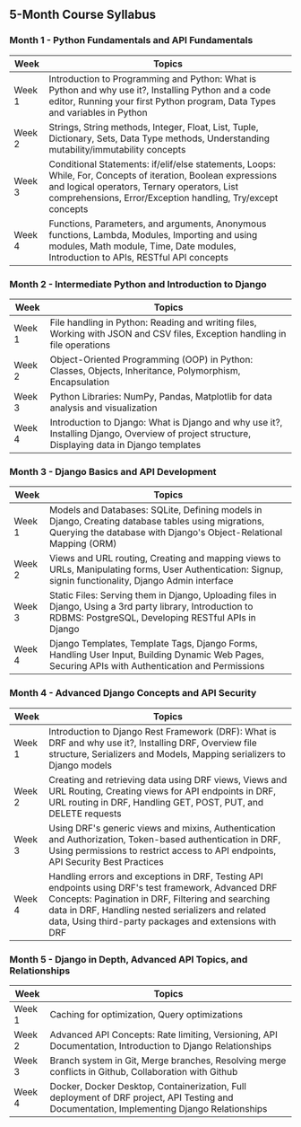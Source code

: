 ## 5-Month Course Syllabus

### Month 1 - Python Fundamentals and API Fundamentals

| Week  | Topics                                                                                     |
|-------|--------------------------------------------------------------------------------------------|
| Week 1| Introduction to Programming and Python: What is Python and why use it?, Installing Python and a code editor, Running your first Python program, Data Types and variables in Python |
| Week 2| Strings, String methods, Integer, Float, List, Tuple, Dictionary, Sets, Data Type methods, Understanding mutability/immutability concepts          |
| Week 3| Conditional Statements: if/elif/else statements, Loops: While, For, Concepts of iteration, Boolean expressions and logical operators, Ternary operators, List comprehensions, Error/Exception handling, Try/except concepts |
| Week 4| Functions, Parameters, and arguments, Anonymous functions, Lambda, Modules, Importing and using modules, Math module, Time, Date modules, Introduction to APIs, RESTful API concepts |

### Month 2 - Intermediate Python and Introduction to Django

| Week  | Topics                                                                                   |
|-------|------------------------------------------------------------------------------------------|
| Week 1| File handling in Python: Reading and writing files, Working with JSON and CSV files, Exception handling in file operations |
| Week 2| Object-Oriented Programming (OOP) in Python: Classes, Objects, Inheritance, Polymorphism, Encapsulation |
| Week 3| Python Libraries: NumPy, Pandas, Matplotlib for data analysis and visualization |
| Week 4| Introduction to Django: What is Django and why use it?, Installing Django, Overview of project structure, Displaying data in Django templates |

### Month 3 - Django Basics and API Development

| Week  | Topics                                                                                   |
|-------|------------------------------------------------------------------------------------------|
| Week 1| Models and Databases: SQLite, Defining models in Django, Creating database tables using migrations, Querying the database with Django's Object-Relational Mapping (ORM) |
| Week 2| Views and URL routing, Creating and mapping views to URLs, Manipulating forms, User Authentication: Signup, signin functionality, Django Admin interface |
| Week 3| Static Files: Serving them in Django, Uploading files in Django, Using a 3rd party library, Introduction to RDBMS: PostgreSQL, Developing RESTful APIs in Django |
| Week 4| Django Templates, Template Tags, Django Forms, Handling User Input, Building Dynamic Web Pages, Securing APIs with Authentication and Permissions |

### Month 4 - Advanced Django Concepts and API Security

| Week  | Topics                                                                                                              |
|-------|---------------------------------------------------------------------------------------------------------------------|
| Week 1| Introduction to Django Rest Framework (DRF): What is DRF and why use it?, Installing DRF, Overview file structure, Serializers and Models, Mapping serializers to Django models |
| Week 2| Creating and retrieving data using DRF views, Views and URL Routing, Creating views for API endpoints in DRF, URL routing in DRF, Handling GET, POST, PUT, and DELETE requests |
| Week 3| Using DRF's generic views and mixins, Authentication and Authorization, Token-based authentication in DRF, Using permissions to restrict access to API endpoints, API Security Best Practices |
| Week 4| Handling errors and exceptions in DRF, Testing API endpoints using DRF's test framework, Advanced DRF Concepts: Pagination in DRF, Filtering and searching data in DRF, Handling nested serializers and related data, Using third-party packages and extensions with DRF |

### Month 5 - Django in Depth, Advanced API Topics, and Relationships

| Week  | Topics                                                                                      |
|-------|---------------------------------------------------------------------------------------------|
| Week 1| Caching for optimization, Query optimizations                                                |
| Week 2| Advanced API Concepts: Rate limiting, Versioning, API Documentation, Introduction to Django Relationships |
| Week 3| Branch system in Git, Merge branches, Resolving merge conflicts in Github, Collaboration with Github |
| Week 4| Docker, Docker Desktop, Containerization, Full deployment of DRF project, API Testing and Documentation, Implementing Django Relationships |
